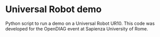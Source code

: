 # Universal Robot demo
Python script to run a demo on a Universal Robot UR10. This code was developed for the OpenDIAG event at Sapienza University of Rome. 


